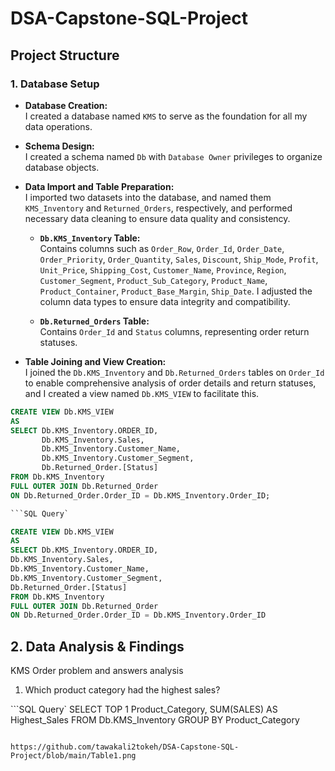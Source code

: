 # DSA-Capstone-SQL-Project

## Project Structure

### 1. Database Setup

- **Database Creation:**  
I created a database named `KMS` to serve as the foundation for all my data operations.

- **Schema Design:**  
 I created a schema named `Db` with `Database Owner` privileges to organize database objects.

- **Data Import and Table Preparation:**  
  I imported two datasets into the database, and named them `KMS_Inventory` and `Returned_Orders`, respectively, and performed necessary data cleaning to ensure data quality and consistency.

  - **`Db.KMS_Inventory` Table:**  
    Contains columns such as `Order_Row`, `Order_Id`, `Order_Date`, `Order_Priority`, `Order_Quantity`, `Sales`, `Discount`, `Ship_Mode`, `Profit`, `Unit_Price`, `Shipping_Cost`, `Customer_Name`, `Province`, `Region`, `Customer_Segment`, `Product_Sub_Category`, `Product_Name`, `Product_Container`, `Product_Base_Margin`, `Ship_Date`. I adjusted the column data types to ensure data integrity and compatibility.
  
  - **`Db.Returned_Orders` Table:**  
    Contains `Order_Id` and `Status` columns, representing order return statuses.

- **Table Joining and View Creation:**  
I joined the `Db.KMS_Inventory` and `Db.Returned_Orders` tables on `Order_Id` to enable comprehensive analysis of order details and return statuses, and I created a view named `Db.KMS_VIEW` to facilitate this.

```sql
CREATE VIEW Db.KMS_VIEW
AS
SELECT Db.KMS_Inventory.ORDER_ID, 
       Db.KMS_Inventory.Sales, 
       Db.KMS_Inventory.Customer_Name, 
       Db.KMS_Inventory.Customer_Segment, 
       Db.Returned_Order.[Status]
FROM Db.KMS_Inventory
FULL OUTER JOIN Db.Returned_Order
ON Db.Returned_Order.Order_ID = Db.KMS_Inventory.Order_ID;

```SQL Query`

CREATE VIEW Db.KMS_VIEW
AS
SELECT Db.KMS_Inventory.ORDER_ID, 
Db.KMS_Inventory.Sales, 
Db.KMS_Inventory.Customer_Name, 
Db.KMS_Inventory.Customer_Segment, 
Db.Returned_Order.[Status]
FROM Db.KMS_Inventory
FULL OUTER JOIN Db.Returned_Order
ON Db.Returned_Order.Order_ID = Db.KMS_Inventory.Order_ID

```

## 2. Data Analysis & Findings
KMS Order problem and answers analysis

1. Which product category had the highest sales?


```SQL Query`
SELECT TOP 1 Product_Category, 
SUM(SALES) AS Highest_Sales
FROM Db.KMS_Inventory
GROUP BY Product_Category
```

https://github.com/tawakali2tokeh/DSA-Capstone-SQL-Project/blob/main/Table1.png


